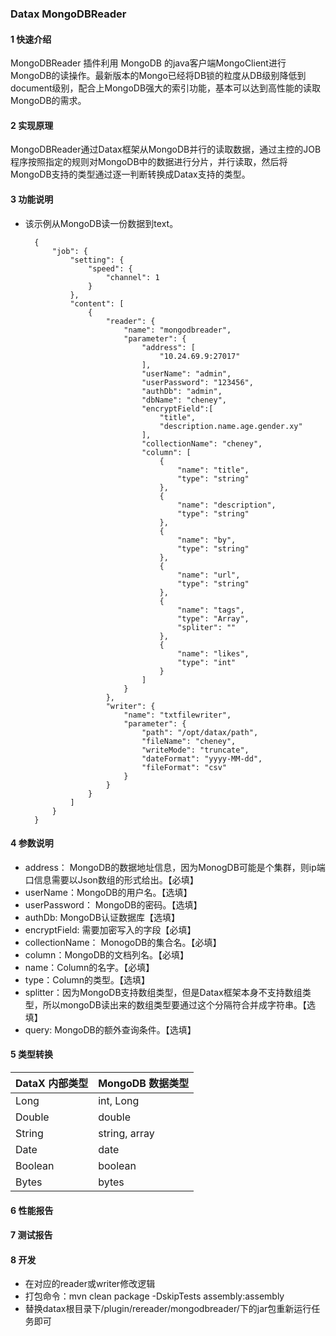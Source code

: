 ### Datax MongoDBReader
#### 1 快速介绍

MongoDBReader 插件利用 MongoDB 的java客户端MongoClient进行MongoDB的读操作。最新版本的Mongo已经将DB锁的粒度从DB级别降低到document级别，配合上MongoDB强大的索引功能，基本可以达到高性能的读取MongoDB的需求。

#### 2 实现原理

MongoDBReader通过Datax框架从MongoDB并行的读取数据，通过主控的JOB程序按照指定的规则对MongoDB中的数据进行分片，并行读取，然后将MongoDB支持的类型通过逐一判断转换成Datax支持的类型。

#### 3 功能说明
* 该示例从MongoDB读一份数据到text。

        {
            "job": {
                "setting": {
                    "speed": {
                        "channel": 1
                    }
                },
                "content": [
                    {
                        "reader": {
                            "name": "mongodbreader",
                            "parameter": {
                                "address": [
                                    "10.24.69.9:27017"
                                ],
                                "userName": "admin",
                                "userPassword": "123456",
                                "authDb": "admin",
                                "dbName": "cheney",
                                "encryptField":[
                                    "title",
                                    "description.name.age.gender.xy"
                                ],
                                "collectionName": "cheney",
                                "column": [
                                    {
                                        "name": "title",
                                        "type": "string"
                                    },
                                    {
                                        "name": "description",
                                        "type": "string"
                                    },
                                    {
                                        "name": "by",
                                        "type": "string"
                                    },
                                    {
                                        "name": "url",
                                        "type": "string"
                                    },
                                    {
                                        "name": "tags",
                                        "type": "Array",
                                        "spliter": ""
                                    },
                                    {
                                        "name": "likes",
                                        "type": "int"
                                    }
                                ]
                            }
                        },
                        "writer": {
                            "name": "txtfilewriter",
                            "parameter": {
                                "path": "/opt/datax/path",
                                "fileName": "cheney",
                                "writeMode": "truncate",
                                "dateFormat": "yyyy-MM-dd",
                                "fileFormat": "csv"
                            }
                        }
                    }
                ]
            }
        }
#### 4 参数说明

* address： MongoDB的数据地址信息，因为MonogDB可能是个集群，则ip端口信息需要以Json数组的形式给出。【必填】
* userName：MongoDB的用户名。【选填】
* userPassword： MongoDB的密码。【选填】
* authDb: MongoDB认证数据库【选填】
* encryptField: 需要加密写入的字段【必填】
* collectionName： MonogoDB的集合名。【必填】
* column：MongoDB的文档列名。【必填】
* name：Column的名字。【必填】
* type：Column的类型。【选填】
* splitter：因为MongoDB支持数组类型，但是Datax框架本身不支持数组类型，所以mongoDB读出来的数组类型要通过这个分隔符合并成字符串。【选填】
* query: MongoDB的额外查询条件。【选填】

#### 5 类型转换

| DataX 内部类型| MongoDB 数据类型    |
| -------- | -----  |
| Long     | int, Long |
| Double   | double |
| String   | string, array |
| Date     | date  |
| Boolean  | boolean |
| Bytes    | bytes |


#### 6 性能报告
#### 7 测试报告
#### 8 开发
* 在对应的reader或writer修改逻辑
* 打包命令：mvn clean package -DskipTests assembly:assembly
* 替换datax根目录下/plugin/rereader/mongodbreader/下的jar包重新运行任务即可

